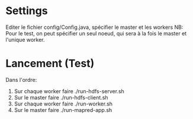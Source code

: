 # Settings
Editer le fichier config/Config.java, spécifier le master et les workers
NB: Pour le test, on peut spécifier un seul noeud, qui sera à la fois le master et l'unique worker.
# Lancement (Test)
Dans l'ordre:
1. Sur chaque worker faire ./run-hdfs-server.sh
2. Sur le master faire ./run-hdfs-client.sh
3. Sur chaque worker faire ./run-worker.sh
4. Sur le master faire ./run-mapred-app.sh